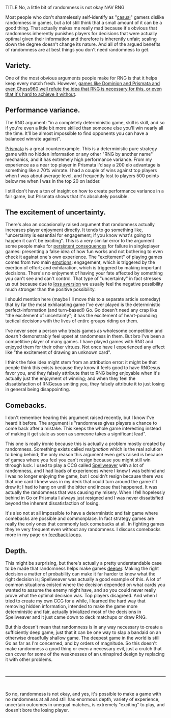 TITLE No, a little bit of randomness is not okay
NAV RNG

Most people who don't shamelessly self-identify as "[casual](casual_games)" gamers dislike randomness in games, but a lot still think that a small amount of it can be a good thing. That actually makes me really mad because it's obvious that randomness inherently punishes players for decisions that were actually optimal given their information and therefore is inherently unfair; scaling down the degree doesn't change its nature. And all of the argued benefits of randomness are at best things you don't need randomness to get.

## Variety.

One of the most obvious arguments people make for RNG is that it helps keep every match fresh. However, [games like Dominion and Prismata and even Chess960 well refute the idea that RNG is necessary for this, or even that it's hard to achieve it without](deterministic_variety).

## Performance variance.

The RNG argument: "in a completely deterministic game, skill is skill, and so if you're even a little bit more skilled than someone else you'll win nearly all the time. It'll be almost impossible to find opponents you can have a balanced winrate against".

[Prismata](/reviews/prismata) is a great counterexample. This is a deterministic pure strategy game with no hidden information or any other "RNG by another name" mechanics, and it has extremely high performance variance. From my experience as a near top player in Prismata I'd say a 200 elo advantage is something like a 70% winrate. I had a couple of wins against top players when I was about average level, and frequently lost to players 500 points below me when I was in the top 20 on ladder.

I still don't have a ton of insight on how to create performance variance in a fair game, but Prismata shows that it's absolutely possible.

## The excitement of uncertainty.

There's also an occasionally raised argument that randomness actually increases player enjoyment directly. It tends to go something like, "uncertainty is essential for engagement; if you know what's going to happen it can't be exciting". This is a very similar error to the argument some people make for [persistent consequences](punishment) for failure in singleplayer games: presenting a false idea of how fun works and not bothering to even check it against one's own experience. The "excitement" of playing games comes from two main [emotions](/protagonism/emotions): engagement, which is triggered by the exertion of effort; and exhilaration, which is triggered by making important decisions. There's no enjoyment of having your fate affected by something you can't see and can't control. That type of "uncertainty" in fact stresses us out because due to [loss aversion](https://en.wikipedia.org/wiki/Loss_aversion) we usually feel the negative possibility much stronger than the positive possibility.

I should mention here (maybe I'll move this to a separate article someday) that by far the most exhilarating game I've ever played is the deterministic perfect-information (and turn-based!) Go. Go doesn't need any crap like "the excitement of uncertainty"; it has the excitement of heart-pounding tactical decisions with the lives of entire groups riding on them.

I've never seen a person who treats games as wholesome competition and *doesn't* demonstrably feel upset at randomness in them. But bro I've been a competitive player of many games. I have played games with RNG and enjoyed them for their other virtues. Not once have I experienced any effect like "the excitement of drawing an unknown card".

I think the fake idea might stem from an attribution error: it might be that people think this exists because they know it feels good to have RNGesus favor you, and they falsely attribute that to RNG being enjoyable when it's actually just the enjoyment of winning; and when they feel the dissatisfaction of RNGesus smiting you, they falsely attribute it to just losing in general being disappointing.

## Comebacks.

I don't remember hearing this argument raised recently, but I know I've heard it before. The argument is "randomness gives players a chance to come back after a mistake. This keeps the whole game interesting instead of making it get stale as soon as someone takes a significant lead".

This one is really ironic because this is actually a problem mostly created by randomness. Something exists called *resignation* which is the real solution to being behind; the only reason this argument even gets raised is because of games where you feel you can't resign because you might still win through luck. I used to play a CCG called [Spellweaver](/reviews/spellweaver) with a lot of randomness, and I had loads of experiences where I knew I was behind and I was no longer enjoying the game, but I couldn't resign because there was that one card I knew was in my deck that could turn around the game if I drew it; I had to hang on until the bitter end incase that happened. It was actually the randomness that was causing my misery. When I fell hopelessly behind in Go or Prismata I always just resigned and I was never dissatisfied beyond the inherent dissatisfaction of losing.

It's also not at all impossible to have a deterministic and fair game where comebacks are possible and commonplace. In fact strategy games are really the only ones that commonly lack comebacks at all. In fighting games they're very frequent even without any randomness. I discuss comebacks more in my page on [feedback loops](feedback_loops).

## Depth.

This might be surprising, but there's actually a pretty understandable case to be made that randomness helps make games [deeper](depth). Making the right decision a matter of probability can make it far harder to know what the right decision is; Spellweaver was actually a good example of this. A lot of common situations existed where the decision depended on what cards you wanted to assume the enemy might have, and so you could never really prove what the optimal decision was. Top players disagreed. And when I tried to create my own CCG for a while, I learned the hard way that removing hidden information, intended to make the game more deterministic and fair, actually trivialized most of the decisions in Spellweaver and it just came down to deck matchups or draw RNG.

But this doesn't mean that randomness is in any way necessary to create a sufficiently deep game, just that it can be one way to slap a bandaid on an otherwise dreadfully shallow game. The deepest game in the world is still Go as far as I'm concerned, and by orders of magnitude. So this doesn't make randomness a good thing or even a necessary evil, just a crutch that can cover for some of the weaknesses of an uninspired design by replacing it with other problems.

<br>

---

<br>

So no, randomness is not okay, and yes, it's possible to make a game with no randomness at all and still has enormous depth, variety of experience, uncertain outcomes in unequal matches, is extremely "exciting" to play, and doesn't bore the losing player.
